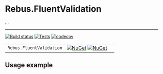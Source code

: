# Rebus.FluentValidation

...

---

[![Build status](https://ci.appveyor.com/api/projects/status/n3t7ny3j7cryt92t/branch/master?svg=true)](https://ci.appveyor.com/project/skwasjer/rebus-fluentvalidation)
[![Tests](https://img.shields.io/appveyor/tests/skwasjer/Rebus.FluentValidation/master.svg)](https://ci.appveyor.com/project/skwasjer/rebus-fluentvalidation/build/tests)
[![codecov](https://codecov.io/gh/skwasjer/Rebus.FluentValidation/branch/master/graph/badge.svg)](https://codecov.io/gh/skwasjer/Rebus.FluentValidation)

| | | |
|---|---|---|
| `Rebus.FluentValidation` | [![NuGet](https://img.shields.io/nuget/v/Rebus.FluentValidation.svg)](https://www.nuget.org/packages/Rebus.FluentValidation/) [![NuGet](https://img.shields.io/nuget/dt/Rebus.FluentValidation.svg)](https://www.nuget.org/packages/Rebus.FluentValidation/) | |

## Usage example ###

```csharp
```

